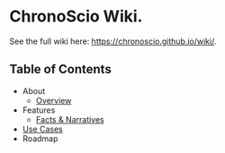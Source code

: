 # ChronoScio Wiki.

See the full wiki here: https://chronoscio.github.io/wiki/.

## Table of Contents

- About
  - [Overview](/about/overview.md)
- Features
  - [Facts & Narratives](/features/facts_and_narratives.md)
- [Use Cases](/use_cases/index.md)
- Roadmap
